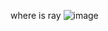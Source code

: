 
where is ray
![image](https://github.com/spevenhe/Study/assets/42630862/09148501-75c4-4c28-a2af-ed30007e3a36)
